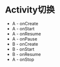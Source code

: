# Activity切换

- A - onCreate
- A - onStart
- A - onResume
- A - onPause
- B - onCreate
- B - onStart
- B - onResume
- A - onStop